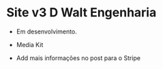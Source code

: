 # Site v3 D Walt Engenharia

- Em desenvolvimento.

- Media Kit
- Add mais informações no post para o Stripe
